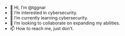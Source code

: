 - 👋 Hi, I’m @tggnar
- 👀 I’m interested in cybersecurity.
- 🌱 I’m currently learning cybersecurity.
- 💞️ I’m looking to collaborate on expanding my abilities.
- 📫 How to reach me, just don't.

<!---
tggnar/tggnar is a ✨ special ✨ repository because its `README.md` (this file) appears on your GitHub profile.
You can click the Preview link to take a look at your changes.
--->
